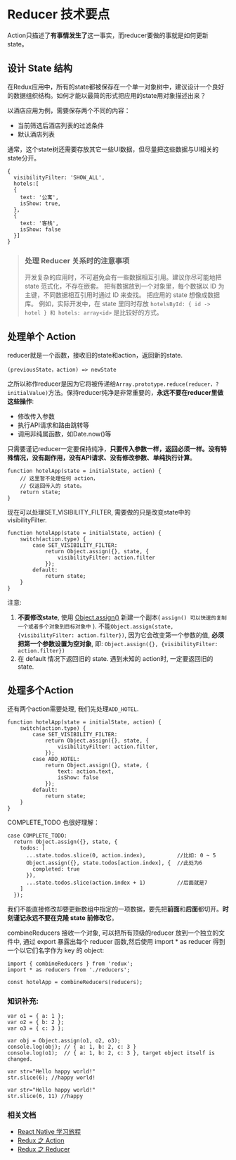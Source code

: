 # Reducer 技术要点

Action只描述了**有事情发生了**这一事实，而reducer要做的事就是如何更新state。

## 设计 State 结构
在Redux应用中，所有的state都被保存在一个单一对象树中，建议设计一个良好的数据组织结构。如何才能以最简的形式把应用的state用对象描述出来？

以酒店应用为例，需要保存两个不同的内容：
* 当前筛选后酒店列表的过滤条件
* 默认酒店列表

通常，这个state树还需要存放其它一些UI数据，但尽量把这些数据与UI相关的state分开。

<pre><code>{
  visibilityFilter: 'SHOW_ALL',
  hotels:[
  {
    text: '公寓',
    isShow: true,
  },
  {
    text: '客栈',
    isShow: false
  }]
}
</code></pre>

> ### 处理 Reducer 关系时的注意事项
> 开发复杂的应用时，不可避免会有一些数据相互引用。建议你尽可能地把 state 范式化，不存在嵌套。
> 把有数据放到一个对象里，每个数据以 ID 为主键，不同数据相互引用时通过 ID 来查找。
> 把应用的 state 想像成数据库。
> 例如，实际开发中，在 state 里同时存放 `hotelsById: { id -> hotel } 和 hotels: array<id>` 是比较好的方式。

## 处理单个 Action
reducer就是一个函数，接收旧的state和action，返回新的state.

`(previousState，action) => newState`

之所以称作reducer是因为它将被传递给`Array.prototype.reduce(reducer，?initialValue)`方法。保持reducer纯净是非常重要的，**永远不要在reducer里做这些操作**:
* 修改传入参数
* 执行API请求和路由跳转等
* 调用非纯属函数，如Date.now()等

只需要谨记reducer一定要保持纯净，**只要传入参数一样，返回必须一样。没有特殊情况，没有副作用，没有API请求、没有修改参数、单纯执行计算**。

<pre><code>function hotelApp(state = initialState, action) {
    // 这里暂不处理任何 action，
    // 仅返回传入的 state。
    return state;
}
</code></pre>

现在可以处理SET_VISIBILITY_FILTER, 需要做的只是改变state中的visibilityFilter.
<pre><code>function hotelApp(state = initialState, action) {
    switch(action.type) {
        case SET_VISIBILITY_FILTER:
            return Object.assign({}, state, {
                visibilityFilter: action.filter
            });
        default:
            return state;
    }
}
</code></pre>

注意:
1. **不要修改state**, 使用 [Object.assign()](https://cnodejs.org/topic/56c49662db16d3343df34b13) 新建一个副本( `assign() 可以快速的复制一个或者多个对象到目标对象中` ). 不能`Object.assign(state, {visibilityFilter: action.filter})`, 因为它会改变第一个参数的值, **必须把第一个参数设置为空对象**, 即: `Object.assign({}, {visibilityFilter: action.filter})`
2. 在 default 情况下返回旧的 state. 遇到未知的 action时, 一定要返回旧的state.

## 处理多个Action
还有两个action需要处理, 我们先处理`ADD_HOTEL`.
<pre><code>function hotelApp(state = initialState, action) {
    switch(action.type) {
        case SET_VISIBILITY_FILTER:
            return Object.assign({}, state, {
                visibilityFilter: action.filter,
            });
        case ADD_HOTEL:
            return Object.assign({}, state, {
                text: action.text,
                isShow: false
            });
        default:
            return state;
    }
}
</code></pre>

COMPLETE_TODO 也很好理解：
<pre><code>case COMPLETE_TODO:
  return Object.assign({}, state, {
    todos: [
      ...state.todos.slice(0, action.index),          //比如: 0 ~ 5
      Object.assign({}, state.todos[action.index], {  //此处为6
        completed: true
      }),
      ...state.todos.slice(action.index + 1)          //后面就是7
    ]
  });
</code></pre>
我们不能直接修改却要更新数组中指定的一项数据，要先把**前面**和**后面**都切开。**时刻谨记永远不要在克隆 state 前修改它**。

combineReducers 接收一个对象, 可以把所有顶级的reducer 放到一个独立的文件中, 通过 export 暴露出每个 reducer 函数,然后使用 import * as reducer 得到一个以它们名字作为 key 的 object:
<pre><code>import { combineReducers } from 'redux';
import * as reducers from './reducers';

const hotelApp = combineReducers(reducers);
</code></pre>

### 知识补充:
<pre><code>var o1 = { a: 1 };
var o2 = { b: 2 };
var o3 = { c: 3 };

var obj = Object.assign(o1, o2, o3);
console.log(obj); // { a: 1, b: 2, c: 3 }
console.log(o1);  // { a: 1, b: 2, c: 3 }, target object itself is changed.
</code></pre>

<pre><code>var str="Hello happy world!"
str.slice(6); //happy world!

var str="Hello happy world!"
str.slice(6, 11) //happy
</code></pre>


### 相关文档
* [React Native 学习旅程](https://github.com/Kennytian/learning-react-native/blob/master/README.md)
* [Redux 之 Action](https://github.com/Kennytian/learning-react-native/blob/master/redux/action.md)
* [Redux 之 Reducer](https://github.com/Kennytian/learning-react-native/blob/master/redux/reducer.md)





